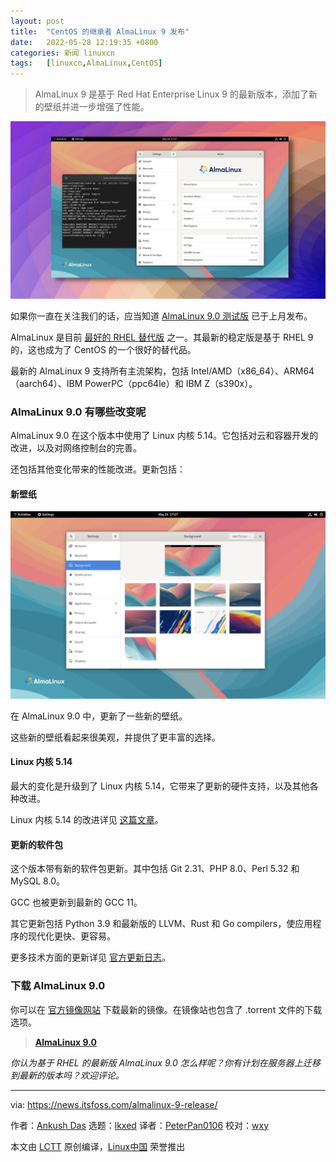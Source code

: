```yaml
---
layout: post
title:	"CentOS 的继承者 AlmaLinux 9 发布"
date:	2022-05-28 12:19:35 +0800 
categories:	新闻 linuxcn 
tags:	[linuxcn,AlmaLinux,CentOS]
---
```




> 
> AlmaLinux 9 是基于 Red Hat Enterprise Linux 9 的最新版本，添加了新的壁纸并进一步增强了性能。
> 
> 
> 


![almalinux](/Asserts/Images/album/202205/28/121935fa1dqa164gaf6qfg.jpg)


如果你一直在关注我们的话，应当知道 [AlmaLinux 9.0 测试版](/article-14500-1.html) 已于上月发布。


AlmaLinux 是目前 [最好的 RHEL 替代版](https://itsfoss.com/rhel-based-server-distributions/) 之一。其最新的稳定版是基于 RHEL 9 的，这也成为了 CentOS 的一个很好的替代品。


最新的 AlmaLinux 9 支持所有主流架构，包括 Intel/AMD（x86\_64）、ARM64 （aarch64）、IBM PowerPC（ppc64le）和 IBM Z（s390x）。


### AlmaLinux 9.0 有哪些改变呢


AlmaLinux 9.0 在这个版本中使用了 Linux 内核 5.14。它包括对云和容器开发的改进，以及对网络控制台的完善。


还包括其他变化带来的性能改进。更新包括：


#### 新壁纸


![AlmaLinux 9](/Asserts/Images/album/202205/28/121935qd4fdz09901d97f9.jpg)


在 AlmaLinux 9.0 中，更新了一些新的壁纸。


这些新的壁纸看起来很美观，并提供了更丰富的选择。


#### Linux 内核 5.14


最大的变化是升级到了 Linux 内核 5.14，它带来了更新的硬件支持，以及其他各种改进。


Linux 内核 5.14 的改进详见 [这篇文章](https://news.itsfoss.com/kernel-5-14-release/)。


#### 更新的软件包


这个版本带有新的软件包更新。其中包括 Git 2.31、PHP 8.0、Perl 5.32 和 MySQL 8.0。


GCC 也被更新到最新的 GCC 11。


其它更新包括 Python 3.9 和最新版的 LLVM、Rust 和 Go compilers，使应用程序的现代化更快、更容易。


更多技术方面的更新详见 [官方更新日志](https://wiki.almalinux.org/release-notes/9.0.html)。


### 下载 AlmaLinux 9.0


你可以在 [官方镜像网站](https://mirrors.almalinux.org/isos.html) 下载最新的镜像。在镜像站也包含了 .torrent 文件的下载选项。



> 
> **[AlmaLinux 9.0](https://mirrors.almalinux.org/isos.html)**
> 
> 
> 


*你认为基于 RHEL 的最新版 AlmaLinux 9.0 怎么样呢？你有计划在服务器上迁移到最新的版本吗？欢迎评论。*




---


via: <https://news.itsfoss.com/almalinux-9-release/>


作者：[Ankush Das](https://news.itsfoss.com/author/ankush/) 选题：[lkxed](https://github.com/lkxed) 译者：[PeterPan0106](https://github.com/PeterPan0106) 校对：[wxy](https://github.com/wxy)


本文由 [LCTT](https://github.com/LCTT/TranslateProject) 原创编译，[Linux中国](https://linux.cn/) 荣誉推出
